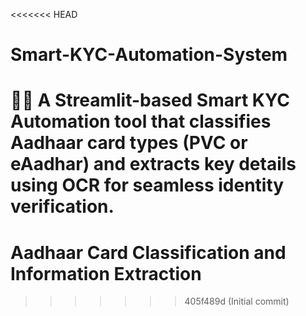 <<<<<<< HEAD
# Smart-KYC-Automation-System
📑🤖 A Streamlit-based Smart KYC Automation tool that classifies Aadhaar card types (PVC or eAadhar) and extracts key details using OCR for seamless identity verification.
=======
# Aadhaar Card Classification and Information Extraction
>>>>>>> 405f489d (Initial commit)
